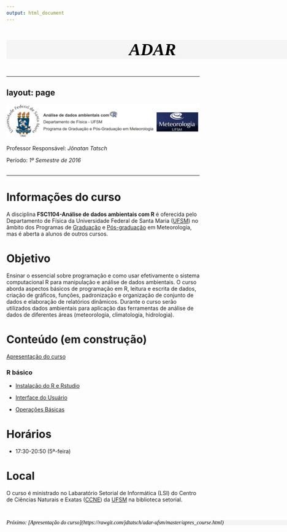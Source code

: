 ```yaml
---
output: html_document
---
```


<p style="font-family: verdana; font-size: 45px; font-weight: bold; font-style: italic; background: whitesmoke; color: black; line-height: 50px;width: 900px;padding-left: 320px;">ADAR</p> 

---
layout: page
---

<p align="center">
  <img src="figs/adar.png" alt="Resbmet"/>
</p>

Professor Responsável: *Jônatan Tatsch*

Período: *1º Semestre de 2016*
<br/> 
<br/>

- - -

# Informações do curso

A disciplina **FSC1104-Análise de dados ambientais com R** é oferecida pelo Departamento de Física da Universidade Federal de Santa Maria ([UFSM](http://site.ufsm.br/)) no âmbito dos Programas de [Graduação](http://w3.ufsm.br/meteorologia/) e [Pós-graduação](http://w3.ufsm.br/meteorologia/pos/index.php) em Meteorologia, mas é aberta a alunos de outros cursos.

# Objetivo

Ensinar o essencial sobre programação e como usar efetivamente o sistema computacional R para manipulação e análise de dados ambientais. O curso aborda aspectos básicos de programação em R, leitura e escrita de dados, criação de gráficos, funções, padronização e organização de conjunto de dados e elaboração de relatórios dinâmicos.
Durante o curso serão utilizados dados ambientais para aplicação das ferramentas de análise de dados de diferentes áreas (meteorologia, climatologia, hidrologia).

# Conteúdo (em construção)

[Apresentação do curso](https://rawgit.com/jdtatsch/adar-ufsm/master/apres_course.html)

### R básico

- [Instalação do R e Rstudio](https://rawgit.com/jdtatsch/adar-ufsm/master/1_Rinstall.html)

- [Interface do Usuário](https://rawgit.com/jdtatsch/adar-ufsm/master/2_InterfaceUsuario.html)

- [Operações Básicas](https://rawgit.com/jdtatsch/adar-ufsm/master/3_OperacoesBasicas.html)

# Horários

- 17:30-20:50 (5ª-feira)

# Local

O curso é ministrado no Labaratório Setorial de Informática (LSI) do Centro de Ciências Naturais e Exatas ([CCNE](http://w3.ufsm.br/ccne/)) da [UFSM](http://site.ufsm.br/) na biblioteca setorial. 

<br/> 


<p style="font-family: verdana; font-size: 14px; font-style: italic; background: whitesmoke; color: black; line-height: 14px;width: 900px;">Próximo: [Apresentação do curso](https://rawgit.com/jdtatsch/adar-ufsm/master/apres_course.html)</p> 




 
 
